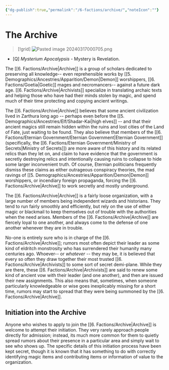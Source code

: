 ```yaml
---
{"dg-publish":true,"permalink":"/6-factions/archive/","noteIcon":""}
---
```


# The Archive

>[!grid]
>![Pasted image 20240317000705.png](/img/user/x.%20Assets/Attachments/Pasted%20image%2020240317000705.png)

- [Q] *Mysterium Apocalypsis* - Mystery is Revelation.

The [[6. Factions/Archive\|Archive]] is a group of scholars dedicated to preserving all knowledge-- even reprehensible works by [[5. Demographics/Ancestries/Apparition/Demon\|Demon]] worshippers, [[6. Factions/Goetia\|Goetic]] mages and necromancers-- against a future dark age. [[6. Factions/Archive\|Archivists]] specialize in translating archaic texts and helping those who have had their minds stolen by magic, and spend much of their time protecting and copying ancient writings. 

The [[6. Factions/Archive\|Archive]] believes that some ancient civilization lived in Zarthura long ago -- perhaps even before the [[5. Demographics/Ancestries/Elf/Shadar-Kai\|high elves]] -- and that their ancient magics still remain hidden within the ruins and lost cities of the Land of Fate, just waiting to be found. They also believe that members of the [[6. Factions/Eternian Government/Eternian Government\|Eternian Government]] (specifically, the [[6. Factions/Eternian Government/Ministry of Secrets\|Ministry of Secrets]]) are more aware of this history and its related relics than they let on, and claim to have evidence that the government is secretly destroying relics and intentionally causing ruins to collapse to hide some larger inconvenient truth. Of course, Eternian politicians frequently dismiss these claims as either outrageous conspiracy theories, the mad ravings of [[5. Demographics/Ancestries/Apparition/Demon\|Demon]] worshippers, or incendiary foreign propaganda, forcing the [[6. Factions/Archive\|Archive]] to work secretly and mostly underground. 

The [[6. Factions/Archive\|Archive]] is a fairly loose organization, with a large number of members being independent wizards and historians. They tend to run fairly smoothly and efficiently, but rely on the use of either magic or blackmail to keep themselves out of trouble with the authorities when the need arises. Members of the [[6. Factions/Archive\|Archive]] are fiercely loyal to one another, and always come to the defense of one another whenever they are in trouble.

No-one is entirely sure who is in charge of the [[6. Factions/Archive\|Archive]]; rumors most often depict their leader as some kind of eldritch monstrosity who has surrendered their humanity many centuries ago. Whoever-- or *whatever* -- they may be, it is believed that every so often they draw together their most trusted [[6. Factions/Archive\|Archivists]] to some sort of secret demi-plane. While they are there, these [[6. Factions/Archive\|Archivists]] are said to renew some kind of ancient vow with their leader (and one another), and then are issued their new assignments. This also means that, sometimes, when someone particularly knowledgeable or wise goes inexplicably missing for a short time, rumors may start to spread that they were being summoned by the [[6. Factions/Archive\|Archive]].  

## Initiation into the Archive 

Anyone who wishes to apply to join the [[6. Factions/Archive\|Archive]] is welcome to attempt their initiation. They very rarely approach people directly for admission; instead, its much more common for them to quietly spread rumors about their presence in a particular area and simply wait to see who shows up. The specific details of this initiation process have been kept secret, though it is known that it has something to do with correctly identifying magic items and contributing items or information of value to the organization. 